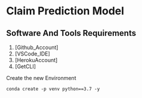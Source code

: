 # Claim Prediction Model

## Software And Tools Requirements

1. [Github_Account]
2. [VSCode_IDE]
3. [HerokuAccount]
4. [GetCLI]


Create the new Environment 

```
conda create -p venv python==3.7 -y
```